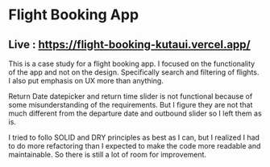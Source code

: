 # Flight Booking App

## Live : https://flight-booking-kutaui.vercel.app/

This is a case study for a flight booking app.
I focused on the functionality of the app and not on the design. Specifically search and filtering of flights. I also
put emphasis on UX more than anything.

Return Date datepicker and return time slider is not functional because of some misunderstanding of the requirements.
But I figure they are not that much different from the departure date and outbound slider so I left them as is.

I tried to follo SOLID and DRY principles as best as I can, but I realized I had to do more refactoring than I expected
to make the code more readable and maintainable. So there is still a lot of room for improvement.